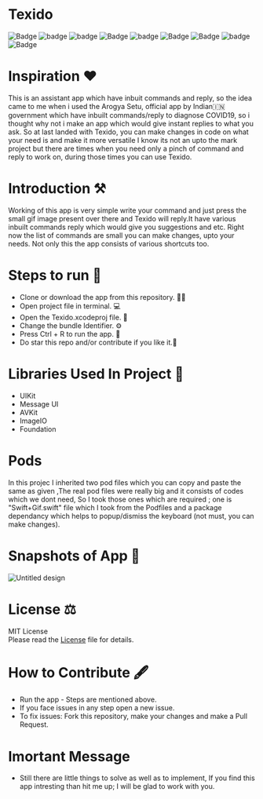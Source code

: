 # Texido
 
![Badge](https://img.shields.io/badge/Xcode-11.6-green)
![badge](https://img.shields.io/badge/Swift-5.0-red)
![badge](https://img.shields.io/badge/iOS-13-blue)
![Badge](https://img.shields.io/badge/License-MIT-yellow) 
![badge](https://img.shields.io/badge/Platfrom-iOS-orange)
![Badge](https://img.shields.io/badge/TextOver-Application-yellowgreen)
![Badge](https://img.shields.io/badge/Assiatant-App-orange)
![badge](https://img.shields.io/badge/IQKeyboardManager-Swift-red)
![Badge](https://img.shields.io/badge/SwiftGif-Gify-green)

# Inspiration ❤️

This is an assistant app which have inbuit commands and reply, so the idea came to me when i used the Arogya Setu, official app by Indian🇮🇳 government 
which have inbuilt commands/reply to diagnose COVID19, so i thought why not i make an app which would give instant replies to what you ask. So at last landed with Texido, you can make changes in code on what your need is and make it more versatile I know its not an upto the mark project but there are times when you need only a pinch of command and reply to work on, during those times you can use Texido.

# Introduction ⚒  
Working of this app is very simple write your command and just press the small gif image present over there and Texido will reply.It have various inbuilt commands
reply which would give you suggestions and etc. Right now the list of commands are small you can make changes, upto your needs. Not only this the app consists of 
various shortcuts too.

# Steps to run 📲

* Clone or download the app from this repository. 👩‍💻
* Open project file in terminal. 💻
* Open the Texido.xcodeproj file. 💾
* Change the bundle Identifier. ⚙️
* Press Ctrl + R to run the app. 📲
* Do star this repo and/or contribute if you like it.🙂 

# Libraries Used In Project 📒 

* UIKit <br>
* Message UI
* AVKit
* ImageIO
* Foundation

# Pods 

In this projec I inherited two pod files which you can copy and paste the same as given ,The real pod files were really big and it consists of codes which we dont need, So I took those ones which are required ; one is "Swift+Gif.swift" file  which I took from the Podfiles and a package dependancy which helps to popup/dismiss the keyboard (not must, you can make changes).

# Snapshots of App 📸

![Untitled design](https://user-images.githubusercontent.com/56252259/91987429-a97b9480-ed4b-11ea-9d06-6828583bb8c8.png)

# License ⚖️  

MIT License<br> Please read the [License](https://github.com/gokulnair2001/Texido/blob/master/LICENSE) file for details.

# How to Contribute 🖋 

* Run the app - Steps are mentioned above.
* If you face issues in any step open a new issue.
* To fix issues: Fork this repository, make your changes and make a Pull Request. 

# Imortant Message 

* Still there are little things to solve as well as to implement, If you find this app intresting than hit me up; I will be
glad to work with you.

